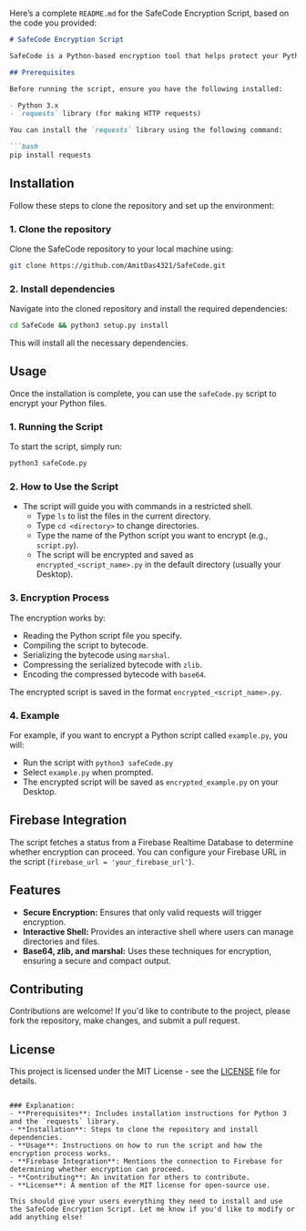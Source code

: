 Here’s a complete `README.md` for the SafeCode Encryption Script, based on the code you provided:

```markdown
# SafeCode Encryption Script

SafeCode is a Python-based encryption tool that helps protect your Python scripts by encrypting them. It ensures that the script is only encrypted under certain conditions verified via Firebase, adding an extra layer of security.

## Prerequisites

Before running the script, ensure you have the following installed:

- Python 3.x
- `requests` library (for making HTTP requests)

You can install the `requests` library using the following command:

```bash
pip install requests
```

## Installation

Follow these steps to clone the repository and set up the environment:

### 1. Clone the repository

Clone the SafeCode repository to your local machine using:

```bash
git clone https://github.com/AmitDas4321/SafeCode.git
```

### 2. Install dependencies

Navigate into the cloned repository and install the required dependencies:

```bash
cd SafeCode && python3 setup.py install
```

This will install all the necessary dependencies.

## Usage

Once the installation is complete, you can use the `safeCode.py` script to encrypt your Python files.

### 1. Running the Script

To start the script, simply run:

```bash
python3 safeCode.py
```

### 2. How to Use the Script

- The script will guide you with commands in a restricted shell.
  - Type `ls` to list the files in the current directory.
  - Type `cd <directory>` to change directories.
  - Type the name of the Python script you want to encrypt (e.g., `script.py`).
  - The script will be encrypted and saved as `encrypted_<script_name>.py` in the default directory (usually your Desktop).

### 3. Encryption Process

The encryption works by:
- Reading the Python script file you specify.
- Compiling the script to bytecode.
- Serializing the bytecode using `marshal`.
- Compressing the serialized bytecode with `zlib`.
- Encoding the compressed bytecode with `base64`.

The encrypted script is saved in the format `encrypted_<script_name>.py`.

### 4. Example

For example, if you want to encrypt a Python script called `example.py`, you will:
- Run the script with `python3 safeCode.py`
- Select `example.py` when prompted.
- The encrypted script will be saved as `encrypted_example.py` on your Desktop.

## Firebase Integration

The script fetches a status from a Firebase Realtime Database to determine whether encryption can proceed. You can configure your Firebase URL in the script (`firebase_url = 'your_firebase_url'`).

## Features

- **Secure Encryption:** Ensures that only valid requests will trigger encryption.
- **Interactive Shell:** Provides an interactive shell where users can manage directories and files.
- **Base64, zlib, and marshal:** Uses these techniques for encryption, ensuring a secure and compact output.

## Contributing

Contributions are welcome! If you'd like to contribute to the project, please fork the repository, make changes, and submit a pull request.

## License

This project is licensed under the MIT License - see the [LICENSE](LICENSE) file for details.
```

### Explanation:
- **Prerequisites**: Includes installation instructions for Python 3 and the `requests` library.
- **Installation**: Steps to clone the repository and install dependencies.
- **Usage**: Instructions on how to run the script and how the encryption process works.
- **Firebase Integration**: Mentions the connection to Firebase for determining whether encryption can proceed.
- **Contributing**: An invitation for others to contribute.
- **License**: A mention of the MIT license for open-source use.

This should give your users everything they need to install and use the SafeCode Encryption Script. Let me know if you'd like to modify or add anything else!

